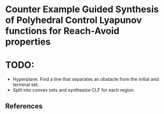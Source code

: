 # Counter Example Guided Synthesis of Polyhedral Control Lyapunov functions for Reach-Avoid properties


# TODO:
- Hyperplane. Find a line that separates an obstacle from the initial and terminal set.
- Split into convex sets and synthesize CLF for each region.

## References
